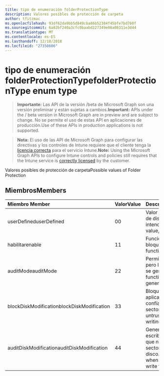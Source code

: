 ```yaml
---
title: tipo de enumeración folderProtectionType
description: Valores posibles de protección de carpeta
author: tfitzmac
ms.openlocfilehash: 93df62da9bb5d849cba86b52384f45bfe7bd760f
ms.sourcegitcommit: 6a82bf240a3cfc0baabd227349e08a08311e3d44
ms.translationtype: MT
ms.contentlocale: es-ES
ms.lasthandoff: 12/18/2018
ms.locfileid: "27350606"
---
```

# <a name="folderprotectiontype-enum-type"></a><span data-ttu-id="547de-103">tipo de enumeración folderProtectionType</span><span class="sxs-lookup"><span data-stu-id="547de-103">folderProtectionType enum type</span></span>

> <span data-ttu-id="547de-104">**Importante:** Las API de la versión /beta de Microsoft Graph son una versión preliminar y están sujetas a cambios.</span><span class="sxs-lookup"><span data-stu-id="547de-104">**Important:** APIs under the / beta version in Microsoft Graph are in preview and are subject to change.</span></span> <span data-ttu-id="547de-105">No se permite el uso de estas API en aplicaciones de producción.</span><span class="sxs-lookup"><span data-stu-id="547de-105">Use of these APIs in production applications is not supported.</span></span>

> <span data-ttu-id="547de-106">**Nota:** El uso de las API de Microsoft Graph para configurar las directivas y los controles de Intune requiere que el cliente tenga la [licencia correcta](https://go.microsoft.com/fwlink/?linkid=839381) para el servicio Intune.</span><span class="sxs-lookup"><span data-stu-id="547de-106">**Note:** Using the Microsoft Graph APIs to configure Intune controls and policies still requires that the Intune service is [correctly licensed](https://go.microsoft.com/fwlink/?linkid=839381) by the customer.</span></span>

<span data-ttu-id="547de-107">Valores posibles de protección de carpeta</span><span class="sxs-lookup"><span data-stu-id="547de-107">Possible values of Folder Protection</span></span>
## <a name="members"></a><span data-ttu-id="547de-108">Miembros</span><span class="sxs-lookup"><span data-stu-id="547de-108">Members</span></span>
|<span data-ttu-id="547de-109">Miembro	</span><span class="sxs-lookup"><span data-stu-id="547de-109">Member</span></span>|<span data-ttu-id="547de-110">Valor</span><span class="sxs-lookup"><span data-stu-id="547de-110">Value</span></span>|<span data-ttu-id="547de-111">Descripción</span><span class="sxs-lookup"><span data-stu-id="547de-111">Description</span></span>|
|:---|:---|:---|
|<span data-ttu-id="547de-112">userDefined</span><span class="sxs-lookup"><span data-stu-id="547de-112">userDefined</span></span>|<span data-ttu-id="547de-113">0</span><span class="sxs-lookup"><span data-stu-id="547de-113">0</span></span>|<span data-ttu-id="547de-114">Valor predeterminado de dispositivo, sin intención.</span><span class="sxs-lookup"><span data-stu-id="547de-114">Device default value, no intent.</span></span>|
|<span data-ttu-id="547de-115">habilitar</span><span class="sxs-lookup"><span data-stu-id="547de-115">enable</span></span>|<span data-ttu-id="547de-116">1</span><span class="sxs-lookup"><span data-stu-id="547de-116">1</span></span>|<span data-ttu-id="547de-117">Funcionalidad de bloque.</span><span class="sxs-lookup"><span data-stu-id="547de-117">Block functionality.</span></span>|
|<span data-ttu-id="547de-118">auditMode</span><span class="sxs-lookup"><span data-stu-id="547de-118">auditMode</span></span>|<span data-ttu-id="547de-119">2</span><span class="sxs-lookup"><span data-stu-id="547de-119">2</span></span>|<span data-ttu-id="547de-120">Permitir la funcionalidad pero los registros que se genere.</span><span class="sxs-lookup"><span data-stu-id="547de-120">Allow functionality but generate logs.</span></span>|
|<span data-ttu-id="547de-121">blockDiskModification</span><span class="sxs-lookup"><span data-stu-id="547de-121">blockDiskModification</span></span>|<span data-ttu-id="547de-122">3</span><span class="sxs-lookup"><span data-stu-id="547de-122">3</span></span>|<span data-ttu-id="547de-123">Bloquear las aplicaciones que no se confía escribir en sectores de disco.</span><span class="sxs-lookup"><span data-stu-id="547de-123">Block untrusted apps from writing to disk sectors.</span></span>|
|<span data-ttu-id="547de-124">auditDiskModification</span><span class="sxs-lookup"><span data-stu-id="547de-124">auditDiskModification</span></span>|<span data-ttu-id="547de-125">4</span><span class="sxs-lookup"><span data-stu-id="547de-125">4</span></span>|<span data-ttu-id="547de-126">Generar registros al escriben aplicaciones que no se confía a sectores de disco.</span><span class="sxs-lookup"><span data-stu-id="547de-126">Generate logs when untrusted apps write to disk sectors.</span></span>|





